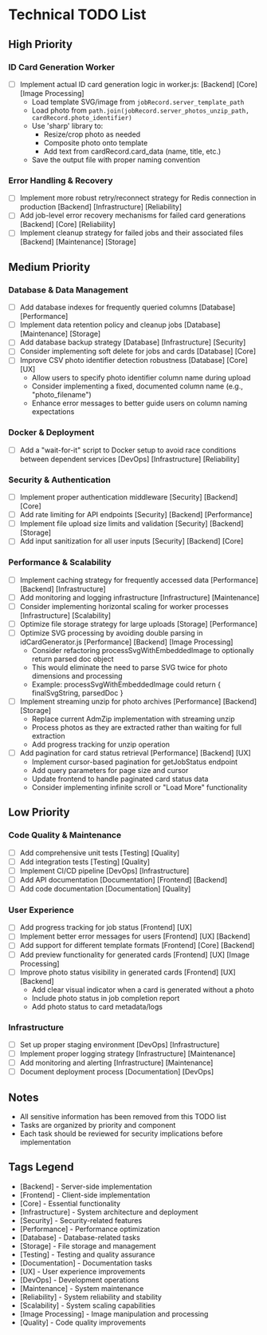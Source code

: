 # Technical TODO List

## High Priority

### ID Card Generation Worker
- [ ] Implement actual ID card generation logic in worker.js: [Backend] [Core] [Image Processing]
  - Load template SVG/image from `jobRecord.server_template_path`
  - Load photo from `path.join(jobRecord.server_photos_unzip_path, cardRecord.photo_identifier)`
  - Use 'sharp' library to:
    - Resize/crop photo as needed
    - Composite photo onto template
    - Add text from cardRecord.card_data (name, title, etc.)
  - Save the output file with proper naming convention


### Error Handling & Recovery
- [ ] Implement more robust retry/reconnect strategy for Redis connection in production [Backend] [Infrastructure] [Reliability]
- [ ] Add job-level error recovery mechanisms for failed card generations [Backend] [Core] [Reliability]
- [ ] Implement cleanup strategy for failed jobs and their associated files [Backend] [Maintenance] [Storage]

## Medium Priority

### Database & Data Management
- [ ] Add database indexes for frequently queried columns [Database] [Performance]
- [ ] Implement data retention policy and cleanup jobs [Database] [Maintenance] [Storage]
- [ ] Add database backup strategy [Database] [Infrastructure] [Security]
- [ ] Consider implementing soft delete for jobs and cards [Database] [Core]
- [ ] Improve CSV photo identifier detection robustness [Database] [Core] [UX]
  - Allow users to specify photo identifier column name during upload
  - Consider implementing a fixed, documented column name (e.g., "photo_filename")
  - Enhance error messages to better guide users on column naming expectations

### Docker & Deployment
- [ ] Add a "wait-for-it" script to Docker setup to avoid race conditions between dependent services [DevOps] [Infrastructure] [Reliability]


### Security & Authentication
- [ ] Implement proper authentication middleware [Security] [Backend] [Core]
- [ ] Add rate limiting for API endpoints [Security] [Backend] [Performance]
- [ ] Implement file upload size limits and validation [Security] [Backend] [Storage]
- [ ] Add input sanitization for all user inputs [Security] [Backend] [Core]

### Performance & Scalability
- [ ] Implement caching strategy for frequently accessed data [Performance] [Backend] [Infrastructure]
- [ ] Add monitoring and logging infrastructure [Infrastructure] [Maintenance]
- [ ] Consider implementing horizontal scaling for worker processes [Infrastructure] [Scalability]
- [ ] Optimize file storage strategy for large uploads [Storage] [Performance]
- [ ] Optimize SVG processing by avoiding double parsing in idCardGenerator.js [Performance] [Backend] [Image Processing]
  - Consider refactoring processSvgWithEmbeddedImage to optionally return parsed doc object
  - This would eliminate the need to parse SVG twice for photo dimensions and processing
  - Example: processSvgWithEmbeddedImage could return { finalSvgString, parsedDoc }
- [ ] Implement streaming unzip for photo archives [Performance] [Backend] [Storage]
  - Replace current AdmZip implementation with streaming unzip
  - Process photos as they are extracted rather than waiting for full extraction
  - Add progress tracking for unzip operation
- [ ] Add pagination for card status retrieval [Performance] [Backend] [UX]
  - Implement cursor-based pagination for getJobStatus endpoint
  - Add query parameters for page size and cursor
  - Update frontend to handle paginated card status data
  - Consider implementing infinite scroll or "Load More" functionality

## Low Priority

### Code Quality & Maintenance
- [ ] Add comprehensive unit tests [Testing] [Quality]
- [ ] Add integration tests [Testing] [Quality]
- [ ] Implement CI/CD pipeline [DevOps] [Infrastructure]
- [ ] Add API documentation [Documentation] [Frontend] [Backend]
- [ ] Add code documentation [Documentation] [Quality]

### User Experience
- [ ] Add progress tracking for job status [Frontend] [UX]
- [ ] Implement better error messages for users [Frontend] [UX] [Backend]
- [ ] Add support for different template formats [Frontend] [Core] [Backend]
- [ ] Add preview functionality for generated cards [Frontend] [UX] [Image Processing]
- [ ] Improve photo status visibility in generated cards [Frontend] [UX] [Backend]
  - Add clear visual indicator when a card is generated without a photo
  - Include photo status in job completion report
  - Add photo status to card metadata/logs

### Infrastructure
- [ ] Set up proper staging environment [DevOps] [Infrastructure]
- [ ] Implement proper logging strategy [Infrastructure] [Maintenance]
- [ ] Add monitoring and alerting [Infrastructure] [Maintenance]
- [ ] Document deployment process [Documentation] [DevOps]

## Notes
- All sensitive information has been removed from this TODO list
- Tasks are organized by priority and component
- Each task should be reviewed for security implications before implementation

## Tags Legend
- [Backend] - Server-side implementation
- [Frontend] - Client-side implementation
- [Core] - Essential functionality
- [Infrastructure] - System architecture and deployment
- [Security] - Security-related features
- [Performance] - Performance optimization
- [Database] - Database-related tasks
- [Storage] - File storage and management
- [Testing] - Testing and quality assurance
- [Documentation] - Documentation tasks
- [UX] - User experience improvements
- [DevOps] - Development operations
- [Maintenance] - System maintenance
- [Reliability] - System reliability and stability
- [Scalability] - System scaling capabilities
- [Image Processing] - Image manipulation and processing
- [Quality] - Code quality improvements 


